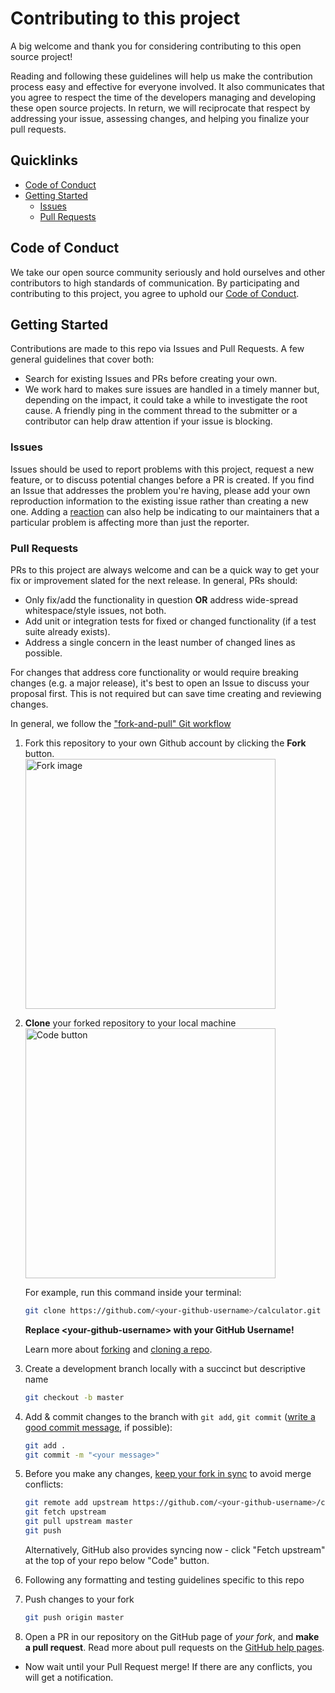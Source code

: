 # Contributing to this project

A big welcome and thank you for considering contributing to this open source project!

Reading and following these guidelines will help us make the contribution process easy and effective for everyone involved. It also communicates that you agree to respect the time of the developers managing and developing these open source projects. In return, we will reciprocate that respect by addressing your issue, assessing changes, and helping you finalize your pull requests.

## Quicklinks

* [Code of Conduct](https://github.com/DhanushNehru/calculator/blob/master/CODE-OF-CONDUCT.md)
* [Getting Started](https://towardsdatascience.com/getting-started-with-git-and-github-6fcd0f2d4ac6)
    * [Issues](https://github.com/DhanushNehru/calculator/issues)
    * [Pull Requests](https://github.com/DhanushNehru/calculator/pulls)

## Code of Conduct

We take our open source community seriously and hold ourselves and other contributors to high standards of communication. By participating and contributing to this project, you agree to uphold our [Code of Conduct](./CODE-OF-CONDUCT.md).

## Getting Started

Contributions are made to this repo via Issues and Pull Requests. A few general guidelines that cover both:

- Search for existing Issues and PRs before creating your own.
- We work hard to makes sure issues are handled in a timely manner but, depending on the impact, it could take a while to investigate the root cause. A friendly ping in the comment thread to the submitter or a contributor can help draw attention if your issue is blocking.

### Issues

Issues should be used to report problems with this project, request a new feature, or to discuss potential changes before a PR is created.
If you find an Issue that addresses the problem you're having, please add your own reproduction information to the existing issue rather than creating a new one. Adding a [reaction](https://github.blog/2016-03-10-add-reactions-to-pull-requests-issues-and-comments/) can also help be indicating to our maintainers that a particular problem is affecting more than just the reporter.

### Pull Requests

PRs to this project are always welcome and can be a quick way to get your fix or improvement slated for the next release. In general, PRs should:

- Only fix/add the functionality in question **OR** address wide-spread whitespace/style issues, not both.
- Add unit or integration tests for fixed or changed functionality (if a test suite already exists).
- Address a single concern in the least number of changed lines as possible.

For changes that address core functionality or would require breaking changes (e.g. a major release), it's best to open an Issue to discuss your proposal first. This is not required but can save time creating and reviewing changes.

In general, we follow the ["fork-and-pull" Git workflow](https://github.com/susam/gitpr)

1. Fork this repository to your own Github account by clicking the **Fork** button.
    <br><img src="https://upload.wikimedia.org/wikipedia/commons/3/38/GitHub_Fork_Button.png" title="Fork image" width="400"/>
2. **Clone** your forked repository to your local machine
    <br><img src="https://docs.github.com/assets/images/help/repository/code-button.png" title="Code button" width="400"/>

    For example, run this command inside your terminal:

    ```bash
    git clone https://github.com/<your-github-username>/calculator.git
    ```

    **Replace \<your-github-username\> with your GitHub Username!**

    Learn more about [forking](https://help.github.com/en/github/getting-started-with-github/fork-a-repo) and [cloning a repo](https://docs.github.com/en/github/creating-cloning-and-archiving-repositories/cloning-a-repository).
3. Create a development branch locally with a succinct but descriptive name
    ```bash
    git checkout -b master
    ```
4. Add & commit changes to the branch with `git add`, `git commit` ([write a good commit message](https://chris.beams.io/posts/git-commit/), if possible):

    ```bash
    git add .
    git commit -m "<your message>"
    ```
5.  Before you make any changes, [keep your fork in sync](https://www.freecodecamp.org/news/how-to-sync-your-fork-with-the-original-git-repository/) to avoid merge conflicts:

    ```bash
    git remote add upstream https://github.com/<your-github-username>/calculator.git
    git fetch upstream
    git pull upstream master
    git push
    ```
    
    Alternatively, GitHub also provides syncing now - click "Fetch upstream" at the top of your repo below "Code" button.
6. Following any formatting and testing guidelines specific to this repo
7. Push changes to your fork
    ```bash
    git push origin master
    ```
8. Open a PR in our repository on the GitHub page of _your fork_, and **make a pull request**. Read more about pull requests on the [GitHub help pages](https://docs.github.com/en/pull-requests/collaborating-with-pull-requests/proposing-changes-to-your-work-with-pull-requests/creating-a-pull-request).
- Now wait until your Pull Request merge! If there are any conflicts, you will get a notification.
